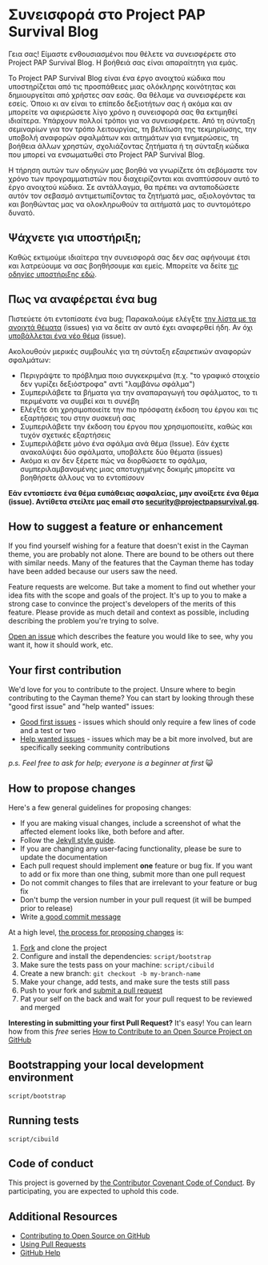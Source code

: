 # Συνεισφορά στο Project PAP Survival Blog

Γεια σας! Είμαστε ενθουσιασμένοι που θέλετε να συνεισφέρετε στο Project PAP Survival Blog. Η βοήθειά σας είναι απαραίτητη για εμάς.

Το Project PAP Survival Blog είναι ένα έργο ανοιχτού κώδικα που υποστηρίζεται από τις προσπάθειες μιας ολόκληρης κοινότητας και δημιουργείται από χρήστες σαν εσάς. Θα θέλαμε να συνεισφέρετε και εσείς. Όποιο κι αν είναι το επίπεδο δεξιοτήτων σας ή ακόμα και αν μπορείτε να αφιερώσετε λίγο χρόνο η συνεισφορά σας θα εκτιμηθεί ιδιαίτερα. Υπάρχουν πολλοί τρόποι για να συνεισφέρετε. Από τη σύνταξη σεμιναρίων για τον τρόπο λειτουργίας, τη βελτίωση της τεκμηρίωσης, την υποβολή αναφορών σφαλμάτων και αιτημάτων για ενημερώσεις, τη βοήθεια άλλων χρηστών, σχολιάζοντας ζητήματα ή τη σύνταξη κώδικα που μπορεί να ενσωματωθεί στο Project PAP Survival Blog.

Η τήρηση αυτών των οδηγιών μας βοηθά να γνωρίζετε ότι σεβόμαστε τον χρόνο των προγραμματιστών που διαχειρίζονται και αναπτύσσουν αυτό το έργο ανοιχτού κώδικα. Σε αντάλλαγμα, θα πρέπει να ανταποδώσετε αυτόν τον σεβασμό αντιμετωπίζοντας τα ζητήματά μας, αξιολογόντας τα και βοηθώντας μας να ολοκληρωθούν τα αιτήματά μας το συντομότερο δυνατό.


## Ψάχνετε για υποστήριξη;

Καθώς εκτιμούμε ιδιαίτερα την συνεισφορά σας δεν σας αφήνουμε έτσι και λατρεύουμε να σας βοηθήσουμε και εμείς. Μπορείτε να δείτε [τις οδηγίες υποστήριξης εδώ](SUPPORT.md).

## Πως να αναφέρεται ένα bug

Πιστεύετε ότι εντοπίσατε ένα bug; Παρακαλούμε ελέγξτε [την λίστα με τα ανοιχτά θέματα](https://github.com/kostaspapoutsisweb/projectpapsurvivalblog/issues) (issues) για να δείτε αν αυτό έχει αναφερθεί ήδη. Αν όχι [υποβάλλεται ένα νέο θέμα](https://github.com/kostaspapoutsisweb/projectpapsurvivalblog/issues/new) (issue).

Ακολουθούν μερικές συμβουλές για τη σύνταξη *εξαιρετικών* αναφορών σφαλμάτων:

* Περιγράψτε το πρόβλημα ποιο συγκεκριμένα (π.χ. "το γραφικό στοιχείο δεν γυρίζει δεξιόστροφα" αντί "λαμβάνω σφάλμα")
* Συμπεριλάβετε τα βήματα για την αναπαραγωγή του σφάλματος, το τι περιμένατε να συμβεί και τι συνέβη
* Ελέγξτε ότι χρησιμοποιείτε την πιο πρόσφατη έκδοση του έργου και τις εξαρτήσεις του στην συσκευή σας
* Συμπεριλάβετε την έκδοση του έργου που χρησιμοποιείτε, καθώς και τυχόν σχετικές εξαρτήσεις
* Συμπεριλάβετε μόνο ένα σφάλμα ανά θέμα (Issue). Εάν έχετε ανακαλύψει δύο σφάλματα, υποβάλετε δύο θέματα (issues)
* Ακόμα κι αν δεν ξέρετε πώς να διορθώσετε το σφάλμα, συμπεριλαμβανομένης μιας αποτυχημένης δοκιμής μπορείτε να βοηθήσετε άλλους να το εντοπίσουν

**Εάν εντοπίσετε ένα θέμα ευπάθειας ασφαλείας, μην ανοίξετε ένα θέμα (issue). Αντίθετα στείλτε μας email στο security@projectpapsurvival.gq.**

## How to suggest a feature or enhancement

If you find yourself wishing for a feature that doesn't exist in the Cayman theme, you are probably not alone. There are bound to be others out there with similar needs. Many of the features that the Cayman theme has today have been added because our users saw the need.

Feature requests are welcome. But take a moment to find out whether your idea fits with the scope and goals of the project. It's up to you to make a strong case to convince the project's developers of the merits of this feature. Please provide as much detail and context as possible, including describing the problem you're trying to solve.

[Open an issue](https://github.com/pages-themes/cayman/issues/new) which describes the feature you would like to see, why you want it, how it should work, etc.



## Your first contribution

We'd love for you to contribute to the project. Unsure where to begin contributing to the Cayman theme? You can start by looking through these "good first issue" and "help wanted" issues:

* [Good first issues](https://github.com/pages-themes/cayman/issues?q=is%3Aissue+is%3Aopen+label%3A%22good+first+issue%22) - issues which should only require a few lines of code and a test or two
* [Help wanted issues](https://github.com/pages-themes/cayman/issues?q=is%3Aissue+is%3Aopen+label%3A%22help+wanted%22) - issues which may be a bit more involved, but are specifically seeking community contributions

*p.s. Feel free to ask for help; everyone is a beginner at first* :smiley_cat:

## How to propose changes

Here's a few general guidelines for proposing changes:

* If you are making visual changes, include a screenshot of what the affected element looks like, both before and after.
* Follow the [Jekyll style guide](https://ben.balter.com/jekyll-style-guide).
* If you are changing any user-facing functionality, please be sure to update the documentation
* Each pull request should implement **one** feature or bug fix. If you want to add or fix more than one thing, submit more than one pull request
* Do not commit changes to files that are irrelevant to your feature or bug fix
* Don't bump the version number in your pull request (it will be bumped prior to release)
* Write [a good commit message](http://tbaggery.com/2008/04/19/a-note-about-git-commit-messages.html)

At a high level, [the process for proposing changes](https://guides.github.com/introduction/flow/) is:

1. [Fork](https://github.com/pages-themes/cayman/fork) and clone the project
2. Configure and install the dependencies: `script/bootstrap`
3. Make sure the tests pass on your machine: `script/cibuild`
4. Create a new branch: `git checkout -b my-branch-name`
5. Make your change, add tests, and make sure the tests still pass
6. Push to your fork and [submit a pull request](https://github.com/pages-themes/cayman/compare)
7. Pat your self on the back and wait for your pull request to be reviewed and merged

**Interesting in submitting your first Pull Request?** It's easy! You can learn how from this *free* series [How to Contribute to an Open Source Project on GitHub](https://egghead.io/series/how-to-contribute-to-an-open-source-project-on-github)

## Bootstrapping your local development environment

`script/bootstrap`

## Running tests

`script/cibuild`

## Code of conduct

This project is governed by [the Contributor Covenant Code of Conduct](CODE_OF_CONDUCT.md). By participating, you are expected to uphold this code.

## Additional Resources

* [Contributing to Open Source on GitHub](https://guides.github.com/activities/contributing-to-open-source/)
* [Using Pull Requests](https://help.github.com/articles/using-pull-requests/)
* [GitHub Help](https://help.github.com)
